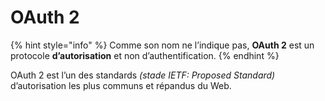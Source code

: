 # OAuth 2

{% hint style="info" %}
Comme son nom ne l’indique pas, **OAuth 2** est un protocole **d’autorisation** et non d’authentification.
{% endhint %}

OAuth 2 est l’un des standards _\(stade IETF: Proposed Standard\)_ d’autorisation les plus communs et répandus du Web.

